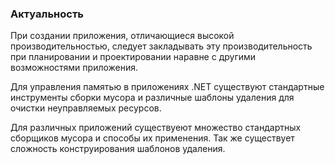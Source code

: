 ### Актуальность 

При создании приложения, отличающиеся высокой производительностью,
следует закладывать эту производительность при планировании и проектировании 
наравне с другими возможностями приложения. 

Для управления памятью в приложениях .NET существуют стандартные инструменты
сборки мусора и различные шаблоны удаления для очистки неуправляемых ресурсов.

Для различных приложений существуеют множество стандартных сборщиков мусора
и способы их применения. Так же существует сложность конструирования шаблонов удаления.
